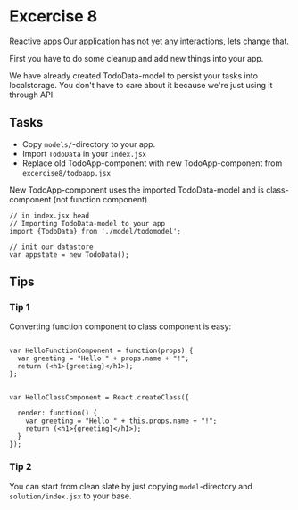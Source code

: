 # Excercise 8

Reactive apps
Our application has not yet any interactions, lets change that.

First you have to do some cleanup and add new things into your app.

We have already created TodoData-model to persist your tasks into localstorage. You don't have to care about it because we're just using it through API.

## Tasks
- Copy `models/`-directory to your app.
- Import `TodoData` in your `index.jsx`
- Replace old TodoApp-component with new TodoApp-component from `excercise8/todoapp.jsx`

New TodoApp-component uses the imported TodoData-model and is class-component (not function component)

```
// in index.jsx head
// Importing TodoData-model to your app
import {TodoData} from './model/todomodel';

// init our datastore
var appstate = new TodoData();

```

## Tips


### Tip 1
Converting function component to class component is easy:

```

var HelloFunctionComponent = function(props) {
  var greeting = "Hello " + props.name + "!";
  return (<h1>{greeting}</h1>);
};


var HelloClassComponent = React.createClass({

  render: function() {
    var greeting = "Hello " + this.props.name + "!";
    return (<h1>{greeting}</h1>);
  }
});

```



### Tip 2
You can start from clean slate by just copying `model`-directory and `solution/index.jsx` to your base.
